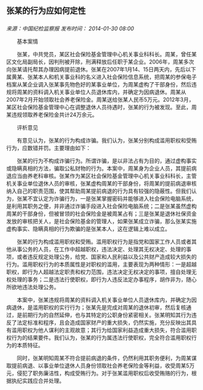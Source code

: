 ## 张某的行为应如何定性

### 

_来源：中国纪检监察报_ _发布时间： 2014-01-30 08:00_

　　基本案情

　　张某，中共党员，某区社会保险基金管理中心机关事业科科长。周某，曾任某区文化局副局长，因判刑被开除，刑满释放后任职于某企业。2006年，周某多次向张某请托帮其办理因病提前退休。张某在2007年1月14、15日两天内，先后以下属黄某、张某本人和机关事业科的名义进入社会保险信息系统，把周某的参保电子档案从某企业调入张某事先物色好的某事业单位，为周某虚构了干部身份，然后违规将周某的资料调入机关事业单位人员退休库内，并确定为因病退休。周某从2007年2月开始领取社会养老保险金。周某送给张某人民币5万元。2012年3月，某区社会保险基金管理中心在调整退休人员待遇时，张某的行为被发现。至此，周某违规领取养老保险金共计24万余元。

　　评析意见

　　有意见认为，张某的行为构成诈骗。我们认为，张某分别构成滥用职权和受贿行为，应数错并罚。主要理由如下：

　　张某的行为不构成诈骗行为。所谓诈骗，是以非法占有为目的，通过虚构事实或隐瞒真相的方法，骗取公私财物的行为。本案中，周某身为企业人员，其提前病退应当由养老科审核。张某作为某区社会保险基金管理中心机关事业科科长，主管机关事业单位退休人员的审核，张某虚构周某的干部身份，将周某的提前病退审核纳入自己的职责范围，使其帮助周某提前病退的行为具有较强的隐蔽性。但我们认为，张某不宜认定为诈骗行为，一是张某掌握密码并能够进入社会保险电脑系统，是利用其职务之便，并非通过诈骗手段进入社会保险电脑系统；二是张某虽然虚构周某的干部身份，但被冒领的社会保险金是被周某占有；三是张某是退休社保资金发放的审核把关人，是社会保险基金的管理人，如果张某成立诈骗，那么张某实施虚构事实、隐瞒真相的行为欺骗的是张某本人，这在逻辑上难以成立。

　　张某的行为构成滥用职权和受贿。滥用职权行为是指党和国家工作人员或者其他从事公务的人员，在工作中超越职权，违法决定、处理其无权决定、处理的事项，或者违反规定处理公务，给党、国家和人民利益以及公共财产造成较大损失的行为。滥用职权行为的本质属性是对职权的滥用，主要表现为两种情形：一是超越职权，即行为人超越法定职责和权力范围，违法决定无权决定的事项，擅自处理无权处理的事务；二是违法行使职权，即行为人违反法定办事程序，胡作非为，随心所欲地违法处理公务。

　　本案中，张某违规将周某的资料调入机关事业单位人员退休库内，并确定为因病退休，是滥用职权的实行行为；张某先是完成对周某的退休初审，然后复核通过，是前期行为的自然延伸，也与其特定的公职身份紧密相关。张某明知其行为违反了法定标准和程序，且会造成国家财产的重大损失，仍然实施，充分反映出其具有滥用职权为他人谋利的主观故意；其行为给国家利益造成重大损失，符合滥用职权行为的结果要件。我们认为，张某的行为属违法行使职权，完全符合滥用职权行为的本质特征。

　　同时，张某明知周某不符合提前病退的条件，仍然利用其职务便利，为周某谋取提前病退、以事业单位退休人员身份领取社会养老保险金等利益，收受周某5万元，侵犯了职务廉洁性，构成受贿行为。对于张某滥用职权后收受贿赂的行为，根据执纪实践应合并处理。